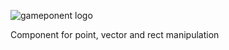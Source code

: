 ![gameponent  logo](http://i1300.photobucket.com/albums/ag93/gameponents/gameponent-geom_zps69243ffc.png)

Component for point, vector and rect manipulation
